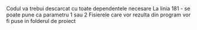 Codul va trebui descarcat cu toate dependentele necesare
La linia 181 - se poate pune ca parametru 1 sau 2
Fisierele care vor rezulta din program vor fi puse in folderul de proiect
